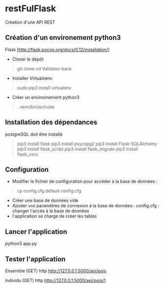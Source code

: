 # restFulFlask
Création d'une API REST

## Création d'un environement python3 
Flask [http://flask.pocoo.org/docs/0.12/installation/]
- Cloner le dépôt
> git clone 
> cd Validator-back

- Installer Virtualvenv
> sudo pip3 install virtualenv

- Créer un environnement python3
> . venv/bin/activate

## Installation des dépendances
postgreSQL doit être installé
> pip3 install flask
> pip3 install psycopg2
> pip3 install Flask-SQLAlchemy
> pip3 install flask_script
> pip3 install flask_migrate
> pip3 install flask_cors

## Configuration
- Modifier le fichier de configuration pour accéder à la base de données :
> cp config.cfg.default config.cfg

- Créer une base de données vide
- Ajouter vos paramètres de connexion à la base de données :
config.cfg : changer l'accès à la base de données
- l'application se charge de créer les tables

## Lancer l'application
python3 app.py

## Tester l'application
Ensemble (GET)
http http://127.0.0.1:5000/api/pois

Individu (GET)
http http://127.0.0.1:5000/api/pois/1
